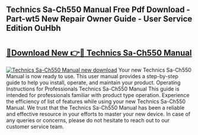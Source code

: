 ## Technics Sa-Ch550 Manual Free Pdf Download - Part-wt5 New Repair Owner Guide - User Service Edition OuHbh

# <h2><a href="http://cf27857.oget.top/?id=Technics+Sa-Ch550+Manual">🔗Download New 👉🔴 Technics Sa-Ch550 Manual</a></h2>

[![Technics Sa-Ch550 Manual new download](https://i.imgur.com/5g1atiW.png)](http://cf27857.oget.top/?id=Technics+Sa-Ch550+Manual)
Your new Technics Sa-Ch550 Manual is now ready to use. This user manual provides a step-by-step guide to help you install, operate, and maintain your product. Operating Instructions for Professionals Technics Sa-Ch550 Manual This guide is intended for professionals familiar with product type operation. Experience the efficiency of list of features while using your new Technics Sa-Ch550 Manual. We trust that the Technics Sa-Ch550 Manual has been a reliable and effective resource in your efforts to master your new device. In case of any queries or concerns, please do not hesitate to reach out to our customer service team.
